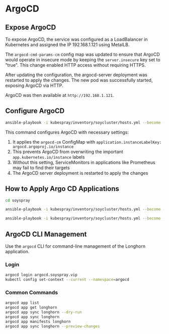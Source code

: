 # ArgoCD

## Expose ArgoCD

To expose ArgoCD, the service was configured as a LoadBalancer in Kubernetes and
assigned the IP 192.168.1.121 using MetalLB.

The `argocd-cmd-params-cm` config map was updated to ensure that ArgoCD would
operate in insecure mode by keeping the `server.insecure` key set to "true". This
change enabled HTTP access without requiring HTTPS.

After updating the configuration, the argocd-server deployment was restarted to
apply the changes. The new pod was successfully started, exposing ArgoCD via
HTTP.

ArgoCD was then available at `http://192.168.1.121`.

## Configure ArgoCD

```sh
ansible-playbook -i kubespray/inventory/soycluster/hosts.yml --become --become-user=root --user ubuntu main.yml --tags argocd
```

This command configures ArgoCD with necessary settings:

1. It applies the `argocd-cm` ConfigMap with `application.instanceLabelKey: argocd.argoproj.io/instance`
2. This prevents ArgoCD from overwriting the important `app.kubernetes.io/instance` labels
3. Without this setting, ServiceMonitors in applications like Prometheus may fail to find their targets
4. The ArgoCD server deployment is restarted to apply the changes

## How to Apply Argo CD Applications

```sh
cd soyspray

ansible-playbook -i kubespray/inventory/soycluster/hosts.yml --become --become-user=root --user ubuntu playbooks/install-k8s-python-libs.yml

ansible-playbook -i kubespray/inventory/soycluster/hosts.yml --become --become-user=root --user ubuntu playbooks/manage-argocd-apps.yml
```

## ArgoCD CLI Management

Use the `argocd` CLI for command-line management of the Longhorn application.

### Login

```bash
argocd login argocd.soyspray.vip
kubectl config set-context --current --namespace=argocd
```

### Common Commands

```bash
argocd app list
argocd app get longhorn
argocd app sync longhorn --dry-run
argocd app sync longhorn
argocd app manifests longhorn
argocd app sync longhorn --preview-changes
```
